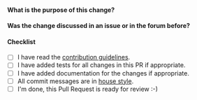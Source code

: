 <!--
Thank you very much for contributing code or documentation to rclone! Please
fill out the following questions to make it easier for us to review your
changes.

You do not need to check all the boxes below all at once, feel free to take
your time and add more commits. If you're done and ready for review, please
check the last box.
-->

#### What is the purpose of this change?

<!--
Describe the changes here
-->

#### Was the change discussed in an issue or in the forum before?

<!--
Link issues and relevant forum posts here.
-->

#### Checklist

- [ ] I have read the [contribution guidelines](https://github.com/rclone/rclone/blob/master/CONTRIBUTING.md#submitting-a-new-feature-or-bug-fix).
- [ ] I have added tests for all changes in this PR if appropriate.
- [ ] I have added documentation for the changes if appropriate.
- [ ] All commit messages are in [house style](https://github.com/rclone/rclone/blob/master/CONTRIBUTING.md#commit-messages).
- [ ] I'm done, this Pull Request is ready for review :-)
